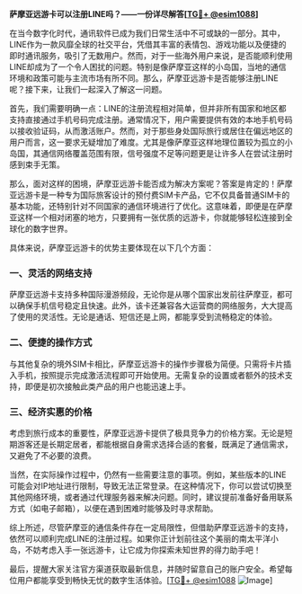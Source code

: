 **萨摩亚远游卡可以注册LINE吗？——一份详尽解答[[TG💪+ @esim1088](https://t.me/s/esim1088)]**

在当今数字化时代，通讯软件已成为我们日常生活中不可或缺的一部分。其中，LINE作为一款风靡全球的社交平台，凭借其丰富的表情包、游戏功能以及便捷的即时通讯服务，吸引了无数用户。然而，对于一些海外用户来说，是否能顺利使用LINE却成为了一个令人困扰的问题。特别是像萨摩亚这样的小岛国，当地的通信环境和政策可能与主流市场有所不同。那么，萨摩亚远游卡是否能够注册LINE呢？接下来，让我们一起深入了解这一问题。

首先，我们需要明确一点：LINE的注册流程相对简单，但并非所有国家和地区都支持直接通过手机号码完成注册。通常情况下，用户需要提供有效的本地手机号码以接收验证码，从而激活账户。然而，对于那些身处国际旅行或居住在偏远地区的用户而言，这一要求无疑增加了难度。尤其是像萨摩亚这样地理位置较为孤立的小岛国，其通信网络覆盖范围有限，信号强度不足等问题更是让许多人在尝试注册时感到束手无策。

那么，面对这样的困境，萨摩亚远游卡能否成为解决方案呢？答案是肯定的！萨摩亚远游卡是一种专为国际旅客设计的预付费SIM卡产品，它不仅具备普通SIM卡的基本功能，还特别针对不同国家的通信环境进行了优化。这意味着，即便是在萨摩亚这样一个相对闭塞的地方，只要拥有一张优质的远游卡，你就能够轻松连接到全球化的数字世界。

具体来说，萨摩亚远游卡的优势主要体现在以下几个方面：

### 一、灵活的网络支持

萨摩亚远游卡支持多种国际漫游频段，无论你是从哪个国家出发前往萨摩亚，都可以确保手机信号稳定且快速。此外，该卡还兼容各大运营商的网络服务，大大提高了使用的灵活性。无论是通话、短信还是上网，都能享受到流畅稳定的体验。

### 二、便捷的操作方式

与其他复杂的境外SIM卡相比，萨摩亚远游卡的操作步骤极为简便。只需将卡片插入手机，按照提示完成激活流程即可开始使用。无需复杂的设置或者额外的技术支持，即便是初次接触此类产品的用户也能迅速上手。

### 三、经济实惠的价格

考虑到旅行成本的重要性，萨摩亚远游卡提供了极具竞争力的价格方案。无论是短期游客还是长期定居者，都能根据自身需求选择合适的套餐，既满足了通信需求，又避免了不必要的浪费。

当然，在实际操作过程中，仍然有一些需要注意的事项。例如，某些版本的LINE可能会对IP地址进行限制，导致无法正常登录。在这种情况下，你可以尝试切换至其他网络环境，或者通过代理服务器来解决问题。同时，建议提前准备好备用联系方式（如电子邮箱），以便在遇到困难时能够及时寻求帮助。

综上所述，尽管萨摩亚的通信条件存在一定局限性，但借助萨摩亚远游卡的支持，依然可以顺利完成LINE的注册过程。如果你正计划前往这个美丽的南太平洋小岛，不妨考虑入手一张远游卡，让它成为你探索未知世界的得力助手吧！

最后，提醒大家关注官方渠道获取最新信息，并随时留意自己的账户安全。希望每位用户都能享受到畅快无忧的数字生活体验。[[TG💪+ @esim1088](https://t.me/s/esim1088) ![Image](https://i.postimg.cc/4NQfJmqS/Snipaste-2025-05-13-00-14-12.png)]
